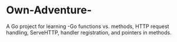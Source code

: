 # Own-Adventure-
A Go project for learning -Go functions vs. methods, HTTP request handling, ServeHTTP, handler registration, and pointers in methods. 
